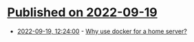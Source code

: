 # [Published on 2022-09-19](index.md)

* [2022-09-19, 12:24:00](https://lobste.rs/s/rhdjge/why_use_docker_for_home_server) - [Why use docker for a home server?](https://blog.viraptor.info/post/why-use-docker-for-a-home-server)
